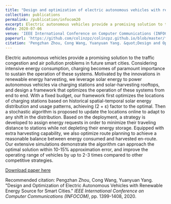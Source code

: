 ```yaml
---
title: "Design and optimization of electric autonomous vehicles with renewable energy source for smart cities"
collection: publications
permalink: /publication/infocom20
excerpt: Electric autonomous vehicles provide a promising solution to the traffic congestion and air pollution problems in future smart cities. Considering intensive energy consumption, charging becomes of paramount importance to sustain the operation of these systems. Motivated by the innovations in renewable energy harvesting, we leverage solar energy to power autonomous vehicles via charging stations and solar-harvesting rooftops, and design a framework that optimizes the operation of these systems from end to end. With a fixed budget, our framework first optimizes the locations of charging stations based on historical spatial-temporal solar energy distribution and usage patterns, achieving (2 + ε) factor to the optimal. Then a stochastic algorithm is proposed to update the locations online to adapt to any shift in the distribution. Based on the deployment, a strategy is developed to assign energy requests in order to minimize their traveling distance to stations while not depleting their energy storage. Equipped with extra harvesting capability, we also optimize route planning to achieve a reasonable balance between energy consumed and harvested en-route. Our extensive simulations demonstrate the algorithm can approach the optimal solution within 10-15% approximation error, and improve the operating range of vehicles by up to 2-3 times compared to other competitive strategies.
date: 2020-07-06
venue: 'IEEE International Conference on Computer Communications (INFOCOM)'
paperurl: 'https://github.com/colinzpz/colinzpz.github.io/blob/master/files/infocom20.pdf'
citation: 'Pengzhan Zhou, Cong Wang, Yuanyuan Yang. &quot;Design and Optimization of Electric Autonomous Vehicles with Renewable Energy Source for Smart Cities.&quot; <i>IEEE International Conference on Computer Communications (INFOCOM)</i>, pp. 1399-1408, 2020.'
---
```

Electric autonomous vehicles provide a promising solution to the traffic congestion and air pollution problems in future smart cities. Considering intensive energy consumption, charging becomes of paramount importance to sustain the operation of these systems. Motivated by the innovations in renewable energy harvesting, we leverage solar energy to power autonomous vehicles via charging stations and solar-harvesting rooftops, and design a framework that optimizes the operation of these systems from end to end. With a fixed budget, our framework first optimizes the locations of charging stations based on historical spatial-temporal solar energy distribution and usage patterns, achieving (2 + ε) factor to the optimal. Then a stochastic algorithm is proposed to update the locations online to adapt to any shift in the distribution. Based on the deployment, a strategy is developed to assign energy requests in order to minimize their traveling distance to stations while not depleting their energy storage. Equipped with extra harvesting capability, we also optimize route planning to achieve a reasonable balance between energy consumed and harvested en-route. Our extensive simulations demonstrate the algorithm can approach the optimal solution within 10-15% approximation error, and improve the operating range of vehicles by up to 2-3 times compared to other competitive strategies.

[Download paper here](https://github.com/colinzpz/colinzpz.github.io/blob/master/files/infocom20.pdf)

Recommended citation: Pengzhan Zhou, Cong Wang, Yuanyuan Yang. "Design and Optimization of Electric Autonomous Vehicles with Renewable Energy Source for Smart Cities." <i>IEEE International Conference on Computer Communications (INFOCOM)</i>, pp. 1399-1408, 2020.
